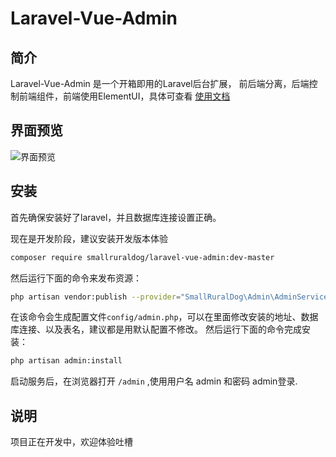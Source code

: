 # Laravel-Vue-Admin
## 简介
Laravel-Vue-Admin 是一个开箱即用的Laravel后台扩展，
前后端分离，后端控制前端组件，前端使用ElementUI，具体可查看 [使用文档](https://smallruraldog.github.io/laravel-vue-admin/#/)
## 界面预览
![界面预览](https://user-images.githubusercontent.com/5151848/72328488-f55ec800-36ed-11ea-9550-ab10e93e691f.png)

## 安装
首先确保安装好了laravel，并且数据库连接设置正确。

现在是开发阶段，建议安装开发版本体验
``` bash
composer require smallruraldog/laravel-vue-admin:dev-master
```
然后运行下面的命令来发布资源：
``` bash
php artisan vendor:publish --provider="SmallRuralDog\Admin\AdminServiceProvider"
```
在该命令会生成配置文件`config/admin.php`，可以在里面修改安装的地址、数据库连接、以及表名，建议都是用默认配置不修改。
然后运行下面的命令完成安装：
``` bash
php artisan admin:install
```
启动服务后，在浏览器打开 `/admin` ,使用用户名 admin 和密码 admin登录.

## 说明
项目正在开发中，欢迎体验吐槽